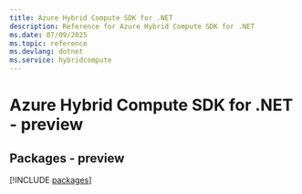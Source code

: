 ```yaml
---
title: Azure Hybrid Compute SDK for .NET
description: Reference for Azure Hybrid Compute SDK for .NET
ms.date: 07/09/2025
ms.topic: reference
ms.devlang: dotnet
ms.service: hybridcompute
---
```

# Azure Hybrid Compute SDK for .NET - preview
## Packages - preview
[!INCLUDE [packages](hybrid-compute-index.md)]